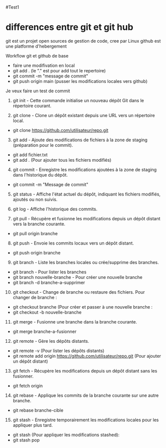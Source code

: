 #Test1

# differences entre git et git hub
git est un projet open sources de gestion de code, cree par Linux
github est une platforme d'hebergement

Workflow git et github de base
- faire une modifivation en local
- git add . (le "." est pour add tout le repertoire)
- git commit -m "message de commit"
- git push origin main (pusser les modifications locales vers github)


Je veux faire un test de commit



1. git init - Cette commande initialise un nouveau dépôt Git dans le répertoire courant.


2. git clone - Clone un dépôt existant depuis une URL vers un répertoire local.
- git clone https://github.com/utilisateur/repo.git

3. git add - Ajoute des modifications de fichiers à la zone de staging (préparation pour le commit).
- git add fichier.txt
- git add .  (Pour ajouter tous les fichiers modifiés) 


4. git commit - Enregistre les modifications ajoutées à la zone de staging dans l'historique du dépôt.
- git commit -m "Message de commit"

5. git status - Affiche l'état actuel du dépôt, indiquant les fichiers modifiés, ajoutés ou non suivis.


6. git log - Affiche l'historique des commits.

7. git pull - Récupère et fusionne les modifications depuis un dépôt distant vers la branche courante.
- git pull origin branche

8. git push - Envoie les commits locaux vers un dépôt distant.
- git push origin branche

9. git branch - Liste les branches locales ou crée/supprime des branches. 
- git branch - Pour lister les branches
- git branch nouvelle-branche - Pour créer une nouvelle branche
- git branch -d branche-a-supprimer

10. git checkout - Change de branche ou restaure des fichiers.
Pour changer de branche :
 - git checkout branche (Pour créer et passer à une nouvelle branche :
 - git checkout -b nouvelle-branche

11. git merge - Fusionne une branche dans la branche courante.
 - git merge branche-a-fusionner

12. git remote - Gère les dépôts distants.
- git remote -v (Pour lister les dépôts distants)
- git remote add origin https://github.com/utilisateur/repo.git (Pour ajouter un dépôt distant)

13. git fetch - Récupère les modifications depuis un dépôt distant sans les fusionner.
- git fetch origin

14. git rebase - Applique les commits de la branche courante sur une autre branche.
- git rebase branche-cible

15. git stash - Enregistre temporairement les modifications locales pour les appliquer plus tard.
- git stash (Pour appliquer les modifications stashed):
- git stash pop